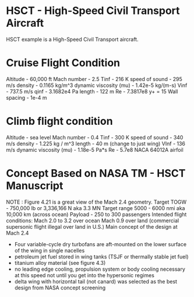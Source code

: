# HSCT - High-Speed Civil Transport Aircraft
HSCT example is a High-Speed Civil Transport aircraft.

# Cruise Flight Condition
Altitude - 60,000 ft
Mach number - 2.5
Tinf - 216 K
speed of sound - 295 m/s
density - 0.1165 kg/m^3
dynamic viscosity (mu) - 1.42e-5 kg/(m-s)
Vinf - 737.5 m/s
qinf - 3.1682e4 Pa
length - 122 m
Re - 7.3817e8
y+ = 15
Wall spacing - 1e-4 m

# Climb flight condition
Altitude - sea level
Mach number - 0.4
Tinf - 300 K
speed of sound - 340 m/s
density - 1.225 kg / m^3
length - 40 m (change to just wing)
VInf - 136 m/s
dynamic viscosity (mu) - 1.18e-5 Pa*s
Re - 5.7e8
NACA 64012A airfoil

# Concept Based on NASA TM - HSCT Manuscript
NOTE : Figure 4.21 is a great view of the Mach 2.4 geometry.
Target TOGW - 750,000 lb or 3,336,166 N aka 3.3 MN
Target range 5000 - 6000 nmi aka 10,000 km (across ocean)
Payload - 250 to 300 passengers
Intended flight conditions:
    Mach 2.0 to 3.2 over ocean
    Mach 0.9 over land (commercial supersonic flight illegal over land in U.S.)
Main concept of the design at Mach 2.4
- Four variable-cycle dry turbofans are aft-mounted on the lower surface of the wing in single nacelles 
- petroleum jet fuel stored in wing tanks (TSJF or thermally stable jet fuel)
- titanium alloy material (see figure 4.3)
- no leading edge cooling, propulsion system or body cooling necessary at this speed
not until you get into the hypersonic regimes
- delta wing with horizontal tail (not canard) was selected as the best design from NASA concept screening
